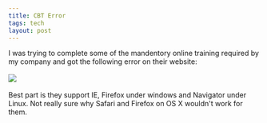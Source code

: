 ```yaml
---
title: CBT Error
tags: tech
layout: post
---
```

I was trying to complete some of the mandentory online training required by my company and got the following error on their website:<br /><br /><img src="http://fuzzymonk.com/photos/blog/image/595/CBT-Windows-Error.jpg" class="picture" /><br /><br />Best part is they support IE, Firefox under windows and Navigator under Linux.  Not really sure why Safari and Firefox on OS X wouldn't work for them.
